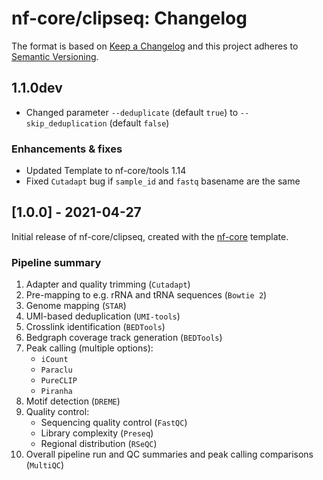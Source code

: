 # nf-core/clipseq: Changelog

The format is based on [Keep a Changelog](https://keepachangelog.com/en/1.0.0/)
and this project adheres to [Semantic Versioning](https://semver.org/spec/v2.0.0.html).

## 1.1.0dev

* Changed parameter `--deduplicate` (default `true`) to `--skip_deduplication` (default `false`)

### Enhancements & fixes

- Updated Template to nf-core/tools 1.14
- Fixed `Cutadapt` bug if `sample_id` and `fastq` basename are the same

## [1.0.0] - 2021-04-27

Initial release of nf-core/clipseq, created with the [nf-core](https://nf-co.re/) template.

### Pipeline summary

1. Adapter and quality trimming (`Cutadapt`)
2. Pre-mapping to e.g. rRNA and tRNA sequences (`Bowtie 2`)
3. Genome mapping (`STAR`)
4. UMI-based deduplication (`UMI-tools`)
5. Crosslink identification (`BEDTools`)
6. Bedgraph coverage track generation (`BEDTools`)
7. Peak calling (multiple options):
    * `iCount`
    * `Paraclu`
    * `PureCLIP`
    * `Piranha`
8. Motif detection (`DREME`)
9. Quality control:
    * Sequencing quality control (`FastQC`)
    * Library complexity (`Preseq`)
    * Regional distribution (`RSeQC`)
10. Overall pipeline run and QC summaries and peak calling comparisons (`MultiQC`)
